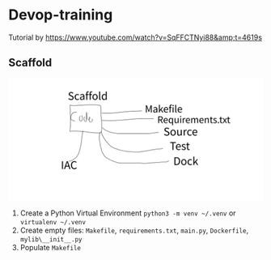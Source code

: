 # Devop-training
Tutorial by https://www.youtube.com/watch?v=SqFFCTNyi88&amp;t=4619s


## Scaffold
![Skaffold image](Skaffold.png)


1. Create a Python Virtual Environment `python3 -m venv ~/.venv` or `virtualenv ~/.venv`
2. Create empty files: `Makefile`, `requirements.txt`, `main.py`, `Dockerfile`, `mylib\__init__.py`
3. Populate `Makefile`
